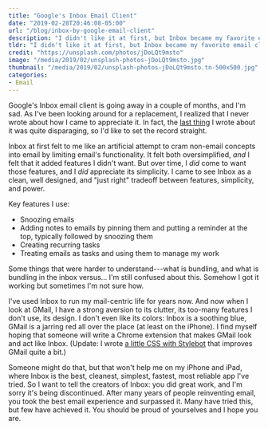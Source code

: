```yaml
---
title: "Google's Inbox Email Client"
date: "2019-02-28T20:46:08-05:00"
url: "/blog/inbox-by-google-email-client"
description: "I didn't like it at first, but Inbox became my favorite email client, and I'm sad it's going away."
tldr: "I didn't like it at first, but Inbox became my favorite email client, and I'm sad it's going away. I've used it for years to manage my email-centric life. The Inbox team should be proud of themselves: they surpassed the best email experience. Often tried, seldom achieved."
credit: "https://unsplash.com/photos/jDoLQt9msto"
image: "/media/2019/02/unsplash-photos-jDoLQt9msto.jpg"
thumbnail: "/media/2019/02/unsplash-photos-jDoLQt9msto.tn-500x500.jpg"
categories:
- Email
---
```

Google's Inbox email client is going away in a couple of months, and I'm sad.
As I've been looking around for a replacement, I realized that I never wrote about how I came to appreciate it.
In fact, the [last thing](/blog/2015/12/16/outlook-best-ios-gmail-app/) I wrote about it was quite disparaging, so I'd like to set the record straight.
<!--more-->

Inbox at first felt to me like an artificial attempt to cram non-email concepts into email by limiting email's functionality.
It felt both oversimplified, *and* I felt that it added features I didn't want.
But over time, I *did* come to want those features, and I *did* appreciate its simplicity.
I came to see Inbox as a clean, well designed, and "just right" tradeoff between features, simplicity, and power.

Key features I use:

- Snoozing emails
- Adding notes to emails by pinning them and putting a reminder at the top, typically followed by snoozing them
- Creating recurring tasks
- Treating emails as tasks and using them to manage my work

Some things that were harder to understand---what is bundling, and what is bundling in the inbox versus... I'm still confused about this.
Somehow I got it working but sometimes I'm not sure how.

I've used Inbox to run my mail-centric life for years now.
And now when I look at GMail, I have a strong aversion to its clutter, its too-many features I don't use, its design.
I don't even like its colors: Inbox is a soothing blue, GMail is a jarring red all over the place (at least on the iPhone).
I find myself hoping that someone will write a Chrome extension that makes GMail look and act like Inbox.
(Update: I wrote [a little CSS with Stylebot](https://gist.github.com/xaprb/65f146b2c9c327e572d7c73f8525a7e6) that improves GMail quite a bit.)

Someone might do that, but that won't help me on my iPhone and iPad, where Inbox is the best, cleanest, simplest, fastest, most reliable app I've tried.
So I want to tell the creators of Inbox: you did great work, and I'm sorry it's being discontinued.
After many years of people reinventing email, you took the best email experience and surpassed it.
Many have tried this, but few have achieved it.
You should be proud of yourselves and I hope you are.
